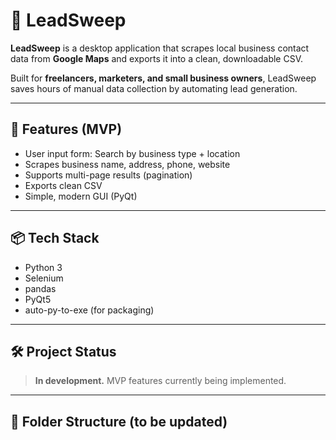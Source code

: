 # 🧹 LeadSweep

**LeadSweep** is a desktop application that scrapes local business contact data from **Google Maps** and exports it into a clean, downloadable CSV.

Built for **freelancers, marketers, and small business owners**, LeadSweep saves hours of manual data collection by automating lead generation.

---

## 🚀 Features (MVP)

- User input form: Search by business type + location
- Scrapes business name, address, phone, website
- Supports multi-page results (pagination)
- Exports clean CSV
- Simple, modern GUI (PyQt)

---

## 📦 Tech Stack

- Python 3
- Selenium
- pandas
- PyQt5
- auto-py-to-exe (for packaging)

---

## 🛠️ Project Status

> **In development.** MVP features currently being implemented.

---

## 📁 Folder Structure (to be updated)
